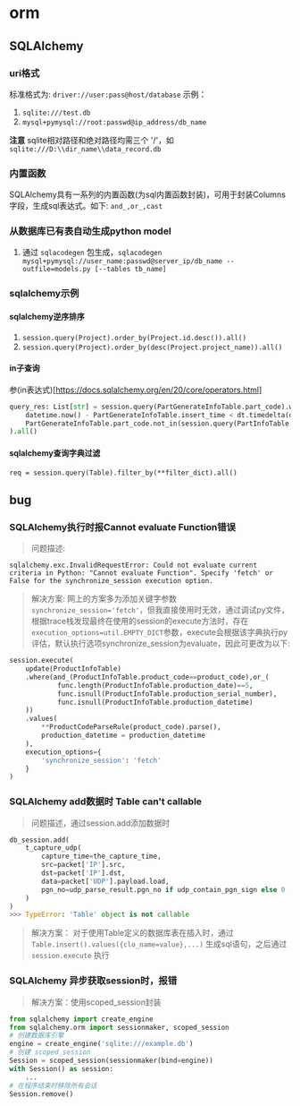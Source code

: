 # orm

## SQLAlchemy

### uri格式

标准格式为: `driver://user:pass@host/database`
示例：
1. `sqlite:///test.db`
2. `mysql+pymysql://root:passwd@ip_address/db_name`

**注意** sqlite相对路径和绝对路径均需三个 '/'，如 `sqlite:///D:\\dir_name\\data_record.db`

### 内置函数
SQLAlchemy具有一系列的内置函数(为sql内置函数封装)，可用于封装Columns字段，生成sql表达式。如下:
`and_,or_,cast`

### 从数据库已有表自动生成python model

1. 通过 `sqlacodegen` 包生成，`sqlacodegen mysql+pymysql://user_name:passwd@server_ip/db_name --outfile=models.py [--tables tb_name]`

### sqlalchemy示例

#### sqlalchemy逆序排序

1. `session.query(Project).order_by(Project.id.desc()).all()`
2. `session.query(Project).order_by(desc(Project.project_name)).all()`

#### in子查询
参(in表达式)[https://docs.sqlalchemy.org/en/20/core/operators.html]

```python
query_res: List[str] = session.query(PartGenerateInfoTable.part_code).where(
    datetime.now() - PartGenerateInfoTable.insert_time < dt.timedelta(days=1),
    PartGenerateInfoTable.part_code.not_in(session.query(PartInfoTable.part_code))
).all()
```

#### sqlalchemy查询字典过滤
`req = session.query(Table).filter_by(**filter_dict).all()`

## bug

### SQLAlchemy执行时报Cannot evaluate Function错误

> 问题描述:
```
sqlalchemy.exc.InvalidRequestError: Could not evaluate current criteria in Python: "Cannot evaluate Function". Specify 'fetch' or False for the synchronize_session execution option.
```
> 解决方案:
> 网上的方案多为添加关键字参数 `synchronize_session='fetch'`，但我直接使用时无效，通过调试py文件，根据trace栈发现最终在使用的session的execute方法时，存在`execution_options=util.EMPTY_DICT`参数，execute会根据该字典执行py评估，默认执行选项synchronize_session为evaluate，因此可更改为以下:
```python
session.execute(
    update(ProductInfoTable)
    .where(and_(ProductInfoTable.product_code==product_code),or_(
            func.length(ProductInfoTable.production_date)==5, 
            func.isnull(ProductInfoTable.production_serial_number),
            func.isnull(ProductInfoTable.production_datetime)
    ))
    .values(
        **ProductCodeParseRule(product_code).parse(),
        production_datetime = production_datetime
    ),
    execution_options={
        'synchronize_session': 'fetch'
    }
)
```

### SQLAlchemy add数据时 Table can't callable

> 问题描述，通过session.add添加数据时
```python
db_session.add(
    t_capture_udp(
        capture_time=the_capture_time,
        src=packet['IP'].src,
        dst=packet['IP'].dst,
        data=packet['UDP'].payload.load,
        pgn_no=udp_parse_result.pgn_no if udp_contain_pgn_sign else 0
    )
)
>>> TypeError: 'Table' object is not callable
```
> 解决方案：
> 对于使用Table定义的数据库表在插入时，通过`Table.insert().values({clo_name=value},...)` 生成sql语句，之后通过 `session.execute` 执行

### SQLAlchemy 异步获取session时，报错

> 解决方案：使用scoped_session封装
```python
from sqlalchemy import create_engine
from sqlalchemy.orm import sessionmaker, scoped_session
# 创建数据库引擎
engine = create_engine('sqlite:///example.db')
# 创建 scoped_session
Session = scoped_session(sessionmaker(bind=engine))
with Session() as session:
    ...
# 在程序结束时移除所有会话
Session.remove()
```